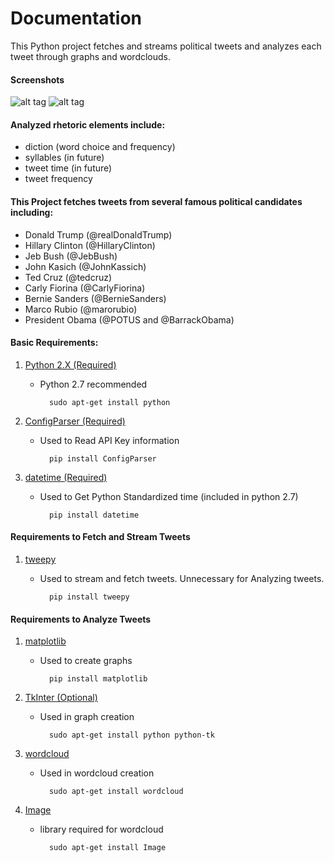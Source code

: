 # Documentation

This Python project fetches and streams political tweets and analyzes each tweet through graphs and wordclouds.
#### Screenshots
![alt tag](https://raw.githubusercontent.com/shyamw/Political_Tweet_Analysis/master/Documentation/Trump_Tweet.png)
![alt tag](https://raw.githubusercontent.com/shyamw/Political_Tweet_Analysis/master/Documentation/Trump_Tweets.png) 

#### Analyzed rhetoric elements include:
 * diction (word choice and frequency)
 * syllables (in future)
 * tweet time (in future)
 * tweet frequency

#### This Project fetches tweets from several famous political candidates including:
* Donald Trump (@realDonaldTrump)
* Hillary Clinton (@HillaryClinton)
* Jeb Bush (@JebBush)
* John Kasich (@JohnKassich)
* Ted Cruz (@tedcruz)
* Carly Fiorina (@CarlyFiorina)
* Bernie Sanders (@BernieSanders)
* Marco Rubio (@marorubio)
* President Obama (@POTUS and @BarrackObama)

#### Basic Requirements:
1. [Python 2.X (Required)](https://www.python.org/downloads/)
	* Python 2.7 recommended

			sudo apt-get install python

2. [ConfigParser (Required)](https://pypi.python.org/pypi/configparser)
	* Used to Read API Key information

        	pip install ConfigParser

3. [datetime (Required)](https://pypi.python.org/pypi/DateTime)
	* Used to Get Python Standardized time (included in python 2.7)

        	pip install datetime

#### Requirements to Fetch and Stream Tweets
1. [tweepy](http://docs.tweepy.org/en/v3.5.0/install.html)
    * Used to stream and fetch tweets. Unnecessary for Analyzing tweets.

            pip install tweepy

#### Requirements to Analyze Tweets
1. [matplotlib](http://matplotlib.org/downloads.html)
    * Used to create graphs

            pip install matplotlib

2. [TkInter (Optional)](https://wiki.python.org/moin/TkInter)
    * Used in graph creation

            sudo apt-get install python python-tk

3. [wordcloud](http://amueller.github.io/word_cloud/index.html)
    * Used in wordcloud creation

            sudo apt-get install wordcloud
            
3. [Image](http://www.pythonware.com/products/pil/)
    * library required for wordcloud

            sudo apt-get install Image
            



